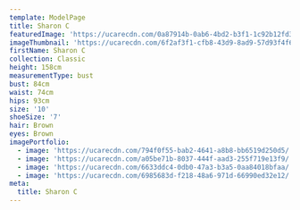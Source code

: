 ```yaml
---
template: ModelPage
title: Sharon C
featuredImage: 'https://ucarecdn.com/0a87914b-0ab6-4bd2-b3f1-1c92b12fd362/'
imageThumbnail: 'https://ucarecdn.com/6f2af3f1-cfb8-43d9-8ad9-57d93f4f6b43/'
firstName: Sharon C
collection: Classic
height: 158cm
measurementType: bust
bust: 84cm
waist: 74cm
hips: 93cm
size: '10'
shoeSize: '7'
hair: Brown
eyes: Brown
imagePortfolio:
  - image: 'https://ucarecdn.com/794f0f55-bab2-4641-a8b8-bb6519d250d5/'
  - image: 'https://ucarecdn.com/a05be71b-8037-444f-aad3-255f719e13f9/'
  - image: 'https://ucarecdn.com/6633ddc4-0db0-47a3-b3a5-0aa84018bfaa/'
  - image: 'https://ucarecdn.com/6985683d-f218-48a6-971d-66990ed32e12/'
meta:
  title: Sharon C
---
```


